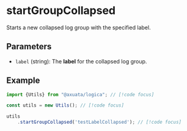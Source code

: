 # startGroupCollapsed
Starts a new collapsed log group with the specified label.

## Parameters
- `label` (string): The **label** for the collapsed log group.

## Example
```typescript
import {Utils} from "@axuata/logica"; // [!code focus]

const utils = new Utils(); // [!code focus]

utils
    .startGroupCollapsed('testLabelCollapsed'); // [!code focus]
```